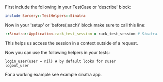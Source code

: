 First include the following in your TestCase or 'describe' block:
```ruby
include Sorcery::TestHelpers::Sinatra
```

Now in your 'setup' or 'before(:each)' block make sure to call this line:
```ruby
::Sinatra::Application.rack_test_session = rack_test_session # Sinatra::Base should work too
```

This helps us access the session in a context outside of a request.

Now you can use the following helpers in your tests:
```
login_user(user = nil) # by default looks for @user
logout_user
```

For a working example see example sinatra app.
